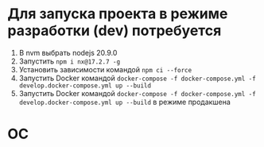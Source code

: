 # Для запуска проекта в режиме разработки (dev) потребуется

1. В nvm выбрать nodejs 20.9.0
2. Запустить `npm i nx@17.2.7 -g`
3. Установить зависимости командой `npm ci --force`
4. Запустить Docker командой `docker-compose -f docker-compose.yml -f develop.docker-compose.yml up --build`
5. Запустить Docker командой `docker-compose -f docker-compose.yml -f develop.docker-compose.yml up --build` в режиме продакшена

# OC
